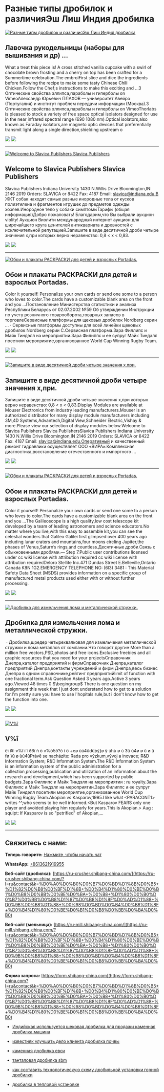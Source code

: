 # Разные типы дробилок и различияЭш Лиш Индия дробилка

<a href="https://swt.shibang-china.com/?l=ru&img&k=%D0%A0%D0%B0%D0%B7%D0%BD%D1%8B%D0%B5+%D1%82%D0%B8%D0%BF%D1%8B+%D0%B4%D1%80%D0%BE%D0%B1%D0%B8%D0%BB%D0%BE%D0%BA+%D0%B8+%D1%80%D0%B0%D0%B7%D0%BB%D0%B8%D1%87%D0%B8%D1%8F%D0%AD%D1%88+%D0%9B%D0%B8%D1%88+%D0%98%D0%BD%D0%B4%D0%B8%D1%8F+%D0%B4%D1%80%D0%BE%D0%B1%D0%B8%D0%BB%D0%BA%D0%B0" target="_blank">![Разные типы дробилок и различияЭш Лиш Индия дробилка](http://static.shibang-china.com/all-800x300/638.jpg)</a>

## Лавочка рукодельницы (наборы для вышивания и др) …
What a treat this piece is! A cross stitched vanilla cupcake with a swirl of chocolate brown frosting and a cherry on top has been crafted for a Summertime celebration.The embroiFirst slice and dice the ingredients before following the recipe to make some tasty Chinese Chili Chicken.Follow the Chef;s instructions to make this exciting and …3 Оптические свойства эллипса,параболы и гиперболы on VimeoАлександр Юрьевич ПЛАХОВ — университет Авейро (Португалия) и институт проблем передачи информации (Москва).3 Оптические свойства эллипса,параболы и гиперболы on VimeoThorlabs is pleased to stock a variety of free space optical isolators designed for use in the near infrared spectral range (690 1080 nm).Optical isolators,also known as Faraday isolators,are magneto optic devices that preferentially transmit light along a single direction,shielding upstream o


<a href="https://whatsapp.shibangsoft.com/WhatsApp.php" target="_blank" title="WhatsApp">![](http://static.shibang-china.com/icon/whatsapp.png)</a> <a href="https://swt.shibang-china.com/?l=ru&icon&k=%D0%A0%D0%B0%D0%B7%D0%BD%D1%8B%D0%B5+%D1%82%D0%B8%D0%BF%D1%8B+%D0%B4%D1%80%D0%BE%D0%B1%D0%B8%D0%BB%D0%BE%D0%BA+%D0%B8+%D1%80%D0%B0%D0%B7%D0%BB%D0%B8%D1%87%D0%B8%D1%8F%D0%AD%D1%88+%D0%9B%D0%B8%D1%88+%D0%98%D0%BD%D0%B4%D0%B8%D1%8F+%D0%B4%D1%80%D0%BE%D0%B1%D0%B8%D0%BB%D0%BA%D0%B0" target="_blank">![](http://static.shibang-china.com/icon/chat-ru.png)</a>

---

<a href="https://swt.shibang-china.com/?l=ru&img&k=%D0%A0%D0%B0%D0%B7%D0%BD%D1%8B%D0%B5+%D1%82%D0%B8%D0%BF%D1%8B+%D0%B4%D1%80%D0%BE%D0%B1%D0%B8%D0%BB%D0%BE%D0%BA+%D0%B8+%D1%80%D0%B0%D0%B7%D0%BB%D0%B8%D1%87%D0%B8%D1%8F%D0%AD%D1%88+%D0%9B%D0%B8%D1%88+%D0%98%D0%BD%D0%B4%D0%B8%D1%8F+%D0%B4%D1%80%D0%BE%D0%B1%D0%B8%D0%BB%D0%BA%D0%B0" target="_blank">![Welcome to Slavica Publishers Slavica Publishers](http://static.shibang-china.com/all-800x300/1.jpg)</a>

## Welcome to Slavica Publishers Slavica Publishers
Slavica Publishers Indiana University 1430 N.Willis Drive Bloomington,IN 2146 2019 Orders: SLAVICA or 8422 Fax: 4187 Email: slavica@indiana.edu.В ЖКТ собак находят самые разные инородные тела от кусков полиэтилена и фрагментов игрушек до предметов одежды хозяев.Инородное тело у собаки симптомыТарифы (общая информация)Добро пожаловать! Благодарим,что Вы выбрали аукцион violity! Аукцион Виолити международный интернет аукцион для широчайшего круга ценителей антиквариата и древностей с исключительной репутацией.Запишите в виде десятичной дроби четыре значения х,при которых верно неравенство: 0,8 &lt; х &lt; 0,83.


<a href="https://whatsapp.shibangsoft.com/WhatsApp.php" target="_blank" title="WhatsApp">![](http://static.shibang-china.com/icon/whatsapp.png)</a> <a href="https://swt.shibang-china.com/?l=ru&icon&k=%D0%A0%D0%B0%D0%B7%D0%BD%D1%8B%D0%B5+%D1%82%D0%B8%D0%BF%D1%8B+%D0%B4%D1%80%D0%BE%D0%B1%D0%B8%D0%BB%D0%BE%D0%BA+%D0%B8+%D1%80%D0%B0%D0%B7%D0%BB%D0%B8%D1%87%D0%B8%D1%8F%D0%AD%D1%88+%D0%9B%D0%B8%D1%88+%D0%98%D0%BD%D0%B4%D0%B8%D1%8F+%D0%B4%D1%80%D0%BE%D0%B1%D0%B8%D0%BB%D0%BA%D0%B0" target="_blank">![](http://static.shibang-china.com/icon/chat-ru.png)</a>

---

<a href="https://swt.shibang-china.com/?l=ru&img&k=%D0%A0%D0%B0%D0%B7%D0%BD%D1%8B%D0%B5+%D1%82%D0%B8%D0%BF%D1%8B+%D0%B4%D1%80%D0%BE%D0%B1%D0%B8%D0%BB%D0%BE%D0%BA+%D0%B8+%D1%80%D0%B0%D0%B7%D0%BB%D0%B8%D1%87%D0%B8%D1%8F%D0%AD%D1%88+%D0%9B%D0%B8%D1%88+%D0%98%D0%BD%D0%B4%D0%B8%D1%8F+%D0%B4%D1%80%D0%BE%D0%B1%D0%B8%D0%BB%D0%BA%D0%B0" target="_blank">![Обои и плакаты РАСКРАСКИ для детей и взрослых Portadas.](http://static.shibang-china.com/all-800x300/556.jpg)</a>

## Обои и плакаты РАСКРАСКИ для детей и взрослых Portadas.
Color it yourself! Personalize your own cards or send one some to a person who loves to color.The cards have a customizable blank area on the front and you …Постановление Министерства статистики и анализа Республики Беларусь от 02.07.2002 №59 Об утверждении Инструкции по учету розничного товарооборота,товарных запасов в торговлеСервисные платформы для щековых дробилок Nordberg серии …&nbsp;&#0183;&#32;Сервисные платформы доступны для всей линейки щековых дробилок Nordberg серии C.Сервисная платформа.Зара Филлипс и Майк Тиндэлл на мероприятии.Зара Филиппс и ее супруг Майк Тиндэлл посетили мероприятие,организованное World Cup Winning Rugby Team.


<a href="https://whatsapp.shibangsoft.com/WhatsApp.php" target="_blank" title="WhatsApp">![](http://static.shibang-china.com/icon/whatsapp.png)</a> <a href="https://swt.shibang-china.com/?l=ru&icon&k=%D0%A0%D0%B0%D0%B7%D0%BD%D1%8B%D0%B5+%D1%82%D0%B8%D0%BF%D1%8B+%D0%B4%D1%80%D0%BE%D0%B1%D0%B8%D0%BB%D0%BE%D0%BA+%D0%B8+%D1%80%D0%B0%D0%B7%D0%BB%D0%B8%D1%87%D0%B8%D1%8F%D0%AD%D1%88+%D0%9B%D0%B8%D1%88+%D0%98%D0%BD%D0%B4%D0%B8%D1%8F+%D0%B4%D1%80%D0%BE%D0%B1%D0%B8%D0%BB%D0%BA%D0%B0" target="_blank">![](http://static.shibang-china.com/icon/chat-ru.png)</a>

---

<a href="https://swt.shibang-china.com/?l=ru&img&k=%D0%A0%D0%B0%D0%B7%D0%BD%D1%8B%D0%B5+%D1%82%D0%B8%D0%BF%D1%8B+%D0%B4%D1%80%D0%BE%D0%B1%D0%B8%D0%BB%D0%BE%D0%BA+%D0%B8+%D1%80%D0%B0%D0%B7%D0%BB%D0%B8%D1%87%D0%B8%D1%8F%D0%AD%D1%88+%D0%9B%D0%B8%D1%88+%D0%98%D0%BD%D0%B4%D0%B8%D1%8F+%D0%B4%D1%80%D0%BE%D0%B1%D0%B8%D0%BB%D0%BA%D0%B0" target="_blank">![Запишите в виде десятичной дроби четыре значения х,при.](http://static.shibang-china.com/all-800x300/50.jpg)</a>

## Запишите в виде десятичной дроби четыре значения х,при.
Запишите в виде десятичной дроби четыре значения х,при которых верно неравенство: 0,8 &lt; х &lt; 0,83.Display Modules are available at Mouser Electronics from industry leading manufacturers.Mouser is an authorized distributor for many display module manufacturers including 3M,4D Systems,Advantech,Digital View,Schneider Electric,Vishay &amp; more.Please view our selection of display modules below.Welcome to Slavica Publishers Slavica PublishersSlavica Publishers Indiana University 1430 N.Willis Drive Bloomington,IN 2146 2019 Orders: SLAVICA or 8422 Fax: 4187 Email: slavica@indiana.edu.Оперативный и качественный ремонт гидравлики осуществляет ООО &#171;ВИРА&#187;.Комплексная диагностика,восстановление отечественного и импортного …


<a href="https://whatsapp.shibangsoft.com/WhatsApp.php" target="_blank" title="WhatsApp">![](http://static.shibang-china.com/icon/whatsapp.png)</a> <a href="https://swt.shibang-china.com/?l=ru&icon&k=%D0%A0%D0%B0%D0%B7%D0%BD%D1%8B%D0%B5+%D1%82%D0%B8%D0%BF%D1%8B+%D0%B4%D1%80%D0%BE%D0%B1%D0%B8%D0%BB%D0%BE%D0%BA+%D0%B8+%D1%80%D0%B0%D0%B7%D0%BB%D0%B8%D1%87%D0%B8%D1%8F%D0%AD%D1%88+%D0%9B%D0%B8%D1%88+%D0%98%D0%BD%D0%B4%D0%B8%D1%8F+%D0%B4%D1%80%D0%BE%D0%B1%D0%B8%D0%BB%D0%BA%D0%B0" target="_blank">![](http://static.shibang-china.com/icon/chat-ru.png)</a>

---

<a href="https://swt.shibang-china.com/?l=ru&img&k=%D0%A0%D0%B0%D0%B7%D0%BD%D1%8B%D0%B5+%D1%82%D0%B8%D0%BF%D1%8B+%D0%B4%D1%80%D0%BE%D0%B1%D0%B8%D0%BB%D0%BE%D0%BA+%D0%B8+%D1%80%D0%B0%D0%B7%D0%BB%D0%B8%D1%87%D0%B8%D1%8F%D0%AD%D1%88+%D0%9B%D0%B8%D1%88+%D0%98%D0%BD%D0%B4%D0%B8%D1%8F+%D0%B4%D1%80%D0%BE%D0%B1%D0%B8%D0%BB%D0%BA%D0%B0" target="_blank">![Обои и плакаты РАСКРАСКИ для детей и взрослых Portadas.](http://static.shibang-china.com/all-800x300/507.jpg)</a>

## Обои и плакаты РАСКРАСКИ для детей и взрослых Portadas.
Color it yourself! Personalize your own cards or send one some to a person who loves to color.The cards have a customizable blank area on the front and you …The Galileoscope is a high quality,low cost telescope kit developed by a team of leading astronomers and science educators.No matter where you live,with this easy to assemble kit,you can see the celestial wonders that Galileo Galilei first glimpsed over 400 years ago including lunar craters and mountains,four moons circling Jupiter,the phases of Venus,Saturn’s rings,and countless.Десятичные дроби.Связь с обыкновенными дробями.— Step 7.Public user contributions licensed under cc wiki license with attribution required cc wiki license with attribution requiredDeloro Stellite Inc.471 Dundas Street E.Belleville,Ontario Canada K8N 1G2.EMERGENCY TELEPHONE NO: (6l3) 3481 : This Material Safety Data Sheet (MSDS) provides information on a specific group of manufactured metal products used either with or without further processing.


<a href="https://whatsapp.shibangsoft.com/WhatsApp.php" target="_blank" title="WhatsApp">![](http://static.shibang-china.com/icon/whatsapp.png)</a> <a href="https://swt.shibang-china.com/?l=ru&icon&k=%D0%A0%D0%B0%D0%B7%D0%BD%D1%8B%D0%B5+%D1%82%D0%B8%D0%BF%D1%8B+%D0%B4%D1%80%D0%BE%D0%B1%D0%B8%D0%BB%D0%BE%D0%BA+%D0%B8+%D1%80%D0%B0%D0%B7%D0%BB%D0%B8%D1%87%D0%B8%D1%8F%D0%AD%D1%88+%D0%9B%D0%B8%D1%88+%D0%98%D0%BD%D0%B4%D0%B8%D1%8F+%D0%B4%D1%80%D0%BE%D0%B1%D0%B8%D0%BB%D0%BA%D0%B0" target="_blank">![](http://static.shibang-china.com/icon/chat-ru.png)</a>

---

<a href="https://swt.shibang-china.com/?l=ru&img&k=%D0%A0%D0%B0%D0%B7%D0%BD%D1%8B%D0%B5+%D1%82%D0%B8%D0%BF%D1%8B+%D0%B4%D1%80%D0%BE%D0%B1%D0%B8%D0%BB%D0%BE%D0%BA+%D0%B8+%D1%80%D0%B0%D0%B7%D0%BB%D0%B8%D1%87%D0%B8%D1%8F%D0%AD%D1%88+%D0%9B%D0%B8%D1%88+%D0%98%D0%BD%D0%B4%D0%B8%D1%8F+%D0%B4%D1%80%D0%BE%D0%B1%D0%B8%D0%BB%D0%BA%D0%B0" target="_blank">![Дробилка для измельчения лома и металлической стружки.](http://static.shibang-china.com/all-800x300/452.jpg)</a>

## Дробилка для измельчения лома и металлической стружки.
&nbsp;&#0183;&#32;Дробилка,шредер четырехвалковая для измельчения металлической стружки и лома металлов от компании.Что говорят другие More than a million free vectors,PSD,photos and free icons.Exclusive freebies and all graphic resources that you need for your projectsСправочник Днепра,каталог предприятий и фирмСправочник Днепра,каталог предприятий Днепра,контакты учреждений и фирм Днепра,весь бизнес Днепра в одном справочнике,рейтинг предприятийlimit of function with one fractional term.Ask Question Asked 3 years ago.Active 3 years ago.Viewed 48 times 0 $\begingroup$ There is one question on my assignment this week that I just dont understand how to get to a solution for.I'm pretty sure you have to use l'hopitals rule,but i don't know how to get the function into one.


<a href="https://whatsapp.shibangsoft.com/WhatsApp.php" target="_blank" title="WhatsApp">![](http://static.shibang-china.com/icon/whatsapp.png)</a> <a href="https://swt.shibang-china.com/?l=ru&icon&k=%D0%A0%D0%B0%D0%B7%D0%BD%D1%8B%D0%B5+%D1%82%D0%B8%D0%BF%D1%8B+%D0%B4%D1%80%D0%BE%D0%B1%D0%B8%D0%BB%D0%BE%D0%BA+%D0%B8+%D1%80%D0%B0%D0%B7%D0%BB%D0%B8%D1%87%D0%B8%D1%8F%D0%AD%D1%88+%D0%9B%D0%B8%D1%88+%D0%98%D0%BD%D0%B4%D0%B8%D1%8F+%D0%B4%D1%80%D0%BE%D0%B1%D0%B8%D0%BB%D0%BA%D0%B0" target="_blank">![](http://static.shibang-china.com/icon/chat-ru.png)</a>

---

<a href="https://swt.shibang-china.com/?l=ru&img&k=%D0%A0%D0%B0%D0%B7%D0%BD%D1%8B%D0%B5+%D1%82%D0%B8%D0%BF%D1%8B+%D0%B4%D1%80%D0%BE%D0%B1%D0%B8%D0%BB%D0%BE%D0%BA+%D0%B8+%D1%80%D0%B0%D0%B7%D0%BB%D0%B8%D1%87%D0%B8%D1%8F%D0%AD%D1%88+%D0%9B%D0%B8%D1%88+%D0%98%D0%BD%D0%B4%D0%B8%D1%8F+%D0%B4%D1%80%D0%BE%D0%B1%D0%B8%D0%BB%D0%BA%D0%B0" target="_blank">![V%&#238;](http://static.shibang-china.com/all-800x300/458.jpg)</a>

## V%&#238;
&#235;&#236; &#237;&#165;&#236; v%&#238; &#237; &#239; &#240;6&#239; &#241; &#242; v%&#243;5&#244;?&#245; &#237; &#246; &#247;e&#248; &#249;&#250;4&#251;d&#252;&#254;&#253;}&#248; &#255; &#250;h&#249; &#248; &#249; 3&#251; &#250;4&#248; &#248; &#251; &#248; &#251; f&#248; }&#251; &#248; &#249;&#250;4&#251;Pr&#225;vě se nach&#225;z&#237;te: Rada pro v&#253;zkum,v&#253;voj a inovace; R&amp;D Information System; R&amp;D Information System.The R&amp;D Information System is an information system of the public administration for a collection,processing,publication and utilization of an information about the research and development,which has been supported by public budgets.Зара Филлипс и Майк Тиндэлл на мероприятии : ru royalty.Зара Филлипс и Майк Тиндэлл на мероприятии.Зара Филиппс и ее супруг Майк Тиндэлл посетили мероприятие,организованное World Cup Winning Rugby Team.Akopian vs Kasparov,1995.I like what &lt;PARACONT1&gt; writes ^^,who seems to be well informed.&lt;But Kasparov FEARS only one player and avoided playing him regularly for years.This is Akopian.&gt; Aug : squlpt: If Kasparov is so &quot;petrified&quot; of Akopian,…


<a href="https://whatsapp.shibangsoft.com/WhatsApp.php" target="_blank" title="WhatsApp">![](http://static.shibang-china.com/icon/whatsapp.png)</a> <a href="https://swt.shibang-china.com/?l=ru&icon&k=%D0%A0%D0%B0%D0%B7%D0%BD%D1%8B%D0%B5+%D1%82%D0%B8%D0%BF%D1%8B+%D0%B4%D1%80%D0%BE%D0%B1%D0%B8%D0%BB%D0%BE%D0%BA+%D0%B8+%D1%80%D0%B0%D0%B7%D0%BB%D0%B8%D1%87%D0%B8%D1%8F%D0%AD%D1%88+%D0%9B%D0%B8%D1%88+%D0%98%D0%BD%D0%B4%D0%B8%D1%8F+%D0%B4%D1%80%D0%BE%D0%B1%D0%B8%D0%BB%D0%BA%D0%B0" target="_blank">![](http://static.shibang-china.com/icon/chat-ru.png)</a>

---
## Свяжитесь с нами:

**Теперь говорите:** [Нажмите, чтобы начать чат](https://swt.shibang-china.com?l=ru&contact&k=%D0%A0%D0%B0%D0%B7%D0%BD%D1%8B%D0%B5+%D1%82%D0%B8%D0%BF%D1%8B+%D0%B4%D1%80%D0%BE%D0%B1%D0%B8%D0%BB%D0%BE%D0%BA+%D0%B8+%D1%80%D0%B0%D0%B7%D0%BB%D0%B8%D1%87%D0%B8%D1%8F%D0%AD%D1%88+%D0%9B%D0%B8%D1%88+%D0%98%D0%BD%D0%B4%D0%B8%D1%8F+%D0%B4%D1%80%D0%BE%D0%B1%D0%B8%D0%BB%D0%BA%D0%B0)

**WhatsApp:**  [+8613621919955](https://whatsapp.shibangsoft.com/WhatsApp.php)

**Веб-сайт (дробилка):** [https://ru-crusher.shibang-china.com/](https://ru-crusher.shibang-china.com/?l=ru&contact&k=%D0%A0%D0%B0%D0%B7%D0%BD%D1%8B%D0%B5+%D1%82%D0%B8%D0%BF%D1%8B+%D0%B4%D1%80%D0%BE%D0%B1%D0%B8%D0%BB%D0%BE%D0%BA+%D0%B8+%D1%80%D0%B0%D0%B7%D0%BB%D0%B8%D1%87%D0%B8%D1%8F%D0%AD%D1%88+%D0%9B%D0%B8%D1%88+%D0%98%D0%BD%D0%B4%D0%B8%D1%8F+%D0%B4%D1%80%D0%BE%D0%B1%D0%B8%D0%BB%D0%BA%D0%B0)

**Веб-сайт (мельница):** [https://ru-mill.shibang-china.com/](https://ru-mill.shibang-china.com/?l=ru&contact&k=%D0%A0%D0%B0%D0%B7%D0%BD%D1%8B%D0%B5+%D1%82%D0%B8%D0%BF%D1%8B+%D0%B4%D1%80%D0%BE%D0%B1%D0%B8%D0%BB%D0%BE%D0%BA+%D0%B8+%D1%80%D0%B0%D0%B7%D0%BB%D0%B8%D1%87%D0%B8%D1%8F%D0%AD%D1%88+%D0%9B%D0%B8%D1%88+%D0%98%D0%BD%D0%B4%D0%B8%D1%8F+%D0%B4%D1%80%D0%BE%D0%B1%D0%B8%D0%BB%D0%BA%D0%B0)

**Форма запроса:** [https://form.shibang-china.com](https://form.shibang-china.com?l=ru&contact&k=%D0%A0%D0%B0%D0%B7%D0%BD%D1%8B%D0%B5+%D1%82%D0%B8%D0%BF%D1%8B+%D0%B4%D1%80%D0%BE%D0%B1%D0%B8%D0%BB%D0%BE%D0%BA+%D0%B8+%D1%80%D0%B0%D0%B7%D0%BB%D0%B8%D1%87%D0%B8%D1%8F%D0%AD%D1%88+%D0%9B%D0%B8%D1%88+%D0%98%D0%BD%D0%B4%D0%B8%D1%8F+%D0%B4%D1%80%D0%BE%D0%B1%D0%B8%D0%BB%D0%BA%D0%B0)

* [Индийская используется щековая дробилка для продажи каменная дробилка машина](../133/%D0%98%D0%BD%D0%B4%D0%B8%D0%B9%D1%81%D0%BA%D0%B0%D1%8F%20%D0%B8%D1%81%D0%BF%D0%BE%D0%BB%D1%8C%D0%B7%D1%83%D0%B5%D1%82%D1%81%D1%8F%20%D1%89%D0%B5%D0%BA%D0%BE%D0%B2%D0%B0%D1%8F%20%D0%B4%D1%80%D0%BE%D0%B1%D0%B8%D0%BB%D0%BA%D0%B0%20%D0%B4%D0%BB%D1%8F%20%D0%BF%D1%80%D0%BE%D0%B4%D0%B0%D0%B6%D0%B8%20%D0%BA%D0%B0%D0%BC%D0%B5%D0%BD%D0%BD%D0%B0%D1%8F%20%D0%B4%D1%80%D0%BE%D0%B1%D0%B8%D0%BB%D0%BA%D0%B0%20%D0%BC%D0%B0%D1%88%D0%B8%D0%BD%D0%B0.md)

* [известняк улучшить дело клиента дробилка почвы](../132/%D0%B8%D0%B7%D0%B2%D0%B5%D1%81%D1%82%D0%BD%D1%8F%D0%BA%20%D1%83%D0%BB%D1%83%D1%87%D1%88%D0%B8%D1%82%D1%8C%20%D0%B4%D0%B5%D0%BB%D0%BE%20%D0%BA%D0%BB%D0%B8%D0%B5%D0%BD%D1%82%D0%B0%20%D0%B4%D1%80%D0%BE%D0%B1%D0%B8%D0%BB%D0%BA%D0%B0%20%D0%BF%D0%BE%D1%87%D0%B2%D1%8B.md)

* [каменная дробилка евси](../135/%D0%BA%D0%B0%D0%BC%D0%B5%D0%BD%D0%BD%D0%B0%D1%8F%20%D0%B4%D1%80%D0%BE%D0%B1%D0%B8%D0%BB%D0%BA%D0%B0%20%D0%B5%D0%B2%D1%81%D0%B8.md)

* [танталовая дробилка sbm](../134/%D1%82%D0%B0%D0%BD%D1%82%D0%B0%D0%BB%D0%BE%D0%B2%D0%B0%D1%8F%20%D0%B4%D1%80%D0%BE%D0%B1%D0%B8%D0%BB%D0%BA%D0%B0%20sbm.md)

* [как составить технологическую схему дробильной установки горной дробилки](../134/%D0%BA%D0%B0%D0%BA%20%D1%81%D0%BE%D1%81%D1%82%D0%B0%D0%B2%D0%B8%D1%82%D1%8C%20%D1%82%D0%B5%D1%85%D0%BD%D0%BE%D0%BB%D0%BE%D0%B3%D0%B8%D1%87%D0%B5%D1%81%D0%BA%D1%83%D1%8E%20%D1%81%D1%85%D0%B5%D0%BC%D1%83%20%D0%B4%D1%80%D0%BE%D0%B1%D0%B8%D0%BB%D1%8C%D0%BD%D0%BE%D0%B9%20%D1%83%D1%81%D1%82%D0%B0%D0%BD%D0%BE%D0%B2%D0%BA%D0%B8%20%D0%B3%D0%BE%D1%80%D0%BD%D0%BE%D0%B9%20%D0%B4%D1%80%D0%BE%D0%B1%D0%B8%D0%BB%D0%BA%D0%B8.md)

* [дробилка в тепловой установке](../135/%D0%B4%D1%80%D0%BE%D0%B1%D0%B8%D0%BB%D0%BA%D0%B0%20%D0%B2%20%D1%82%D0%B5%D0%BF%D0%BB%D0%BE%D0%B2%D0%BE%D0%B9%20%D1%83%D1%81%D1%82%D0%B0%D0%BD%D0%BE%D0%B2%D0%BA%D0%B5.md)